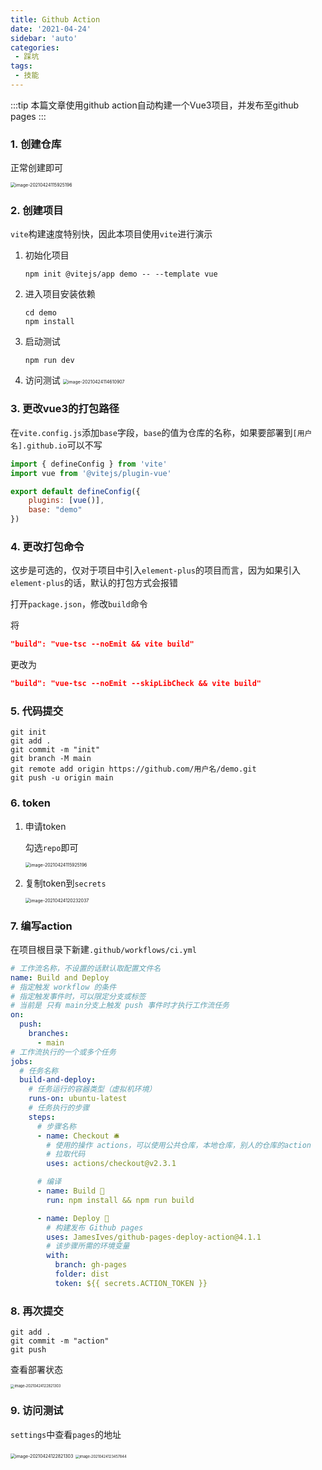 ```yaml
---
title: Github Action
date: '2021-04-24'
sidebar: 'auto'
categories:
 - 踩坑
tags:
 - 技能
---
```


:::tip
本篇文章使用github action自动构建一个Vue3项目，并发布至github pages
:::

<!-- more -->

### 1. 创建仓库

正常创建即可

<img src="https://gitee.com/dingwanli/picture/raw/master/20210424115754.png" alt="image-20210424115925196" style="zoom:50%;" />

### 2. 创建项目

`vite`构建速度特别快，因此本项目使用`vite`进行演示

1. 初始化项目

   ```shell
   npm init @vitejs/app demo -- --template vue
   ```

2. 进入项目安装依赖

   ```shell
   cd demo
   npm install
   ```

3. 启动测试

   ```shell
   npm run dev
   ```

4. 访问测试
   <img src="https://gitee.com/dingwanli/picture/raw/master/20210424114611.png" alt="image-20210424114610907" style="zoom:50%;" />

### 3. 更改vue3的打包路径

在`vite.config.js`添加`base`字段，`base`的值为仓库的名称，如果要部署到`[用户名].github.io`可以不写

```javascript
import { defineConfig } from 'vite'
import vue from '@vitejs/plugin-vue'

export default defineConfig({
  	plugins: [vue()],
	base: "demo" 
})
```

### 4. 更改打包命令

这步是可选的，仅对于项目中引入`element-plus`的项目而言，因为如果引入`element-plus`的话，默认的打包方式会报错

打开`package.json`，修改`build`命令

将

```json
"build": "vue-tsc --noEmit && vite build"
```

更改为

```json
"build": "vue-tsc --noEmit --skipLibCheck && vite build"
```

### 5. 代码提交

```shell
git init
git add .
git commit -m "init"
git branch -M main
git remote add origin https://github.com/用户名/demo.git
git push -u origin main
```

### 6. token

1. 申请token

   勾选`repo`即可

   <img src="https://gitee.com/dingwanli/picture/raw/master/20210424115925.png" alt="image-20210424115925196" style="zoom:50%;" />

2. 复制token到`secrets`

   <img src="https://gitee.com/dingwanli/picture/raw/master/20210424120232.png" alt="image-20210424120232037" style="zoom:50%;" />

### 7. 编写action

在项目根目录下新建`.github/workflows/ci.yml`

```yaml
# 工作流名称，不设置的话默认取配置文件名
name: Build and Deploy
# 指定触发 workflow 的条件
# 指定触发事件时，可以限定分支或标签
# 当前是 只有 main分支上触发 push 事件时才执行工作流任务
on: 
  push:
    branches:
      - main
# 工作流执行的一个或多个任务
jobs:
  # 任务名称
  build-and-deploy:
    # 任务运行的容器类型（虚拟机环境）
    runs-on: ubuntu-latest
    # 任务执行的步骤
    steps:
      # 步骤名称
      - name: Checkout 🛎️
        # 使用的操作 actions，可以使用公共仓库，本地仓库，别人的仓库的action
        # 拉取代码
        uses: actions/checkout@v2.3.1

      # 编译
      - name: Build 🔧
        run: npm install && npm run build

      - name: Deploy 🚀
        # 构建发布 Github pages
        uses: JamesIves/github-pages-deploy-action@4.1.1
        # 该步骤所需的环境变量
        with:
          branch: gh-pages
          folder: dist
          token: ${{ secrets.ACTION_TOKEN }}
```

### 8. 再次提交

```shell
git add .
git commit -m "action"
git push
```

查看部署状态

<img src="https://gitee.com/dingwanli/picture/raw/master/20210424122821.png" alt="image-20210424122821303" style="zoom:40%;" />

### 9. 访问测试

`settings`中查看`pages`的地址

<img src="https://gitee.com/dingwanli/picture/raw/master/20210424123345.png" alt="image-20210424122821303" style="zoom:50%;" />

<img src="https://gitee.com/dingwanli/picture/raw/master/20210424123457.png" alt="image-20210424123457844" style="zoom:40%;" />